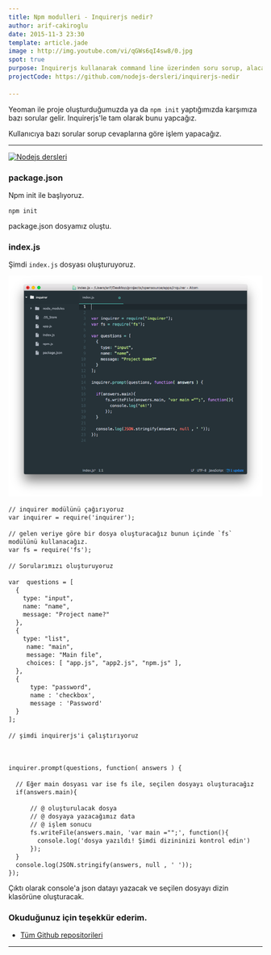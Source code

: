 ```yaml
---
title: Npm modulleri - Inquirerjs nedir?
author: arif-cakiroglu
date: 2015-11-3 23:30
template: article.jade
image : http://img.youtube.com/vi/qGWs6qI4sw8/0.jpg
spot: true
purpose: Inquirerjs kullanarak command line üzerinden soru sorup, alacağımız cevaplara göre işlem yaptıracağız.
projectCode: https://github.com/nodejs-dersleri/inquirerjs-nedir

---
```


Yeoman ile proje oluşturduğumuzda ya da `npm init` yaptığımızda karşımıza bazı sorular gelir. Inquirerjs'le tam olarak bunu yapcağız.

Kullanıcıya bazı sorular sorup cevaplarına göre işlem yapacağız.

---


[![Nodejs dersleri](http://img.youtube.com/vi/qGWs6qI4sw8/0.jpg)](https://youtu.be/qGWs6qI4sw8)



### package.json

Npm init ile başlıyoruz.

```
npm init
```

package.json dosyamız oluştu.




### index.js

Şimdi `index.js` dosyası oluşturuyoruz.

![main.js](main.png)

```
// inquirer modülünü çağırıyoruz
var inquirer = require('inquirer');

// gelen veriye göre bir dosya oluşturacağız bunun içinde `fs` modülünü kullanacağız.
var fs = require('fs');

// Sorularımızı oluşturuyoruz

var  questions = [
  {
    type: "input",
    name: "name",
    message: "Project name?"
  },
  {
    type: "list",
     name: "main",
     message: "Main file",
     choices: [ "app.js", "app2.js", "npm.js" ],
  },
  {
      type: "password",
      name : 'checkbox',
      message : 'Password'
  }
];

// şimdi inquirerjs'i çalıştırıyoruz



inquirer.prompt(questions, function( answers ) {

  // Eğer main dosyası var ise fs ile, seçilen dosyayı oluşturacağız
  if(answers.main){

      // @ oluşturulacak dosya
      // @ dosyaya yazacağımız data
      // @ işlem sonucu
      fs.writeFile(answers.main, 'var main ="";', function(){
        console.log('dosya yazıldı! Şimdi dizininizi kontrol edin')
      });
  }
  console.log(JSON.stringify(answers, null , ' '));
});

```

Çıktı olarak console'a json datayı yazacak ve seçilen dosyayı dizin klasörüne oluşturacak.




### Okuduğunuz için teşekkür ederim.


* [Tüm Github repositorileri](https://github.com/nodejs-dersleri)


---
